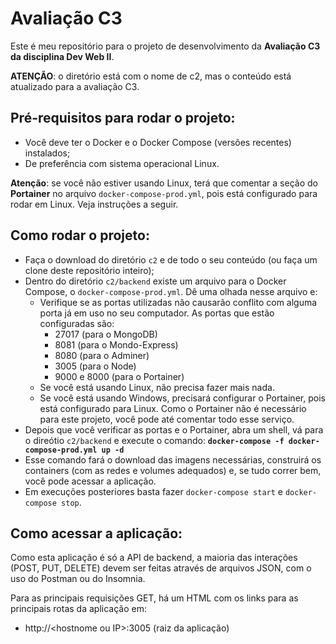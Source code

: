 # Avaliação C3

Este é meu repositório para o projeto de desenvolvimento da **Avaliação
C3 da disciplina Dev Web II**.

**ATENÇÃO**: o diretório está com o nome de c2, mas o conteúdo está
atualizado para a avaliação C3.

## Pré-requisitos para rodar o projeto:
- Você deve ter o Docker e o Docker Compose (versões recentes) instalados;
- De preferência com sistema operacional Linux.

**Atenção**: se você não estiver usando Linux, terá que comentar a seção
do **Portainer** no arquivo `docker-compose-prod.yml`, pois está configurado
para rodar em Linux. Veja instruções a seguir.

## Como rodar o projeto:
- Faça o download do diretório `c2` e de todo o seu conteúdo (ou faça
  um clone deste repositório inteiro);
- Dentro do diretório `c2/backend` existe um arquivo para o Docker
  Compose, o `docker-compose-prod.yml`. Dê uma olhada nesse arquivo e:
  - Verifique se as portas utilizadas não causarão conflito com
    alguma porta já em uso no seu computador. As portas que estão
    configuradas são:
    - 27017 (para o MongoDB)
    - 8081 (para o Mondo-Express)
    - 8080 (para o Adminer)
    - 3005 (para o Node)
    - 9000 e 8000 (para o Portainer)
  - Se você está usando Linux, não precisa fazer mais nada.
  - Se você está usando Windows, precisará configurar o
    Portainer, pois está configurado para Linux. Como o
    Portainer não é necessário para este projeto, você pode
    até comentar todo esse serviço.
- Depois que você verificar as portas e o Portainer, abra um shell,
  vá para o direótio `c2/backend` e execute o comando: **`docker-compose -f docker-compose-prod.yml up -d`**
- Esse comando fará o download das imagens necessárias, construirá
  os containers (com as redes e volumes adequados) e, se tudo correr bem,
  você pode acessar a aplicação.
- Em execuções posteriores basta fazer `docker-compose start` e
  `docker-compose stop`.

## Como acessar a aplicação:
Como esta aplicação é só a API de backend, a maioria das interações (POST, PUT, DELETE) devem ser feitas através de arquivos JSON, com o uso do Postman ou do Insomnia.

Para as principais requisições GET, há um HTML com os links para as principais rotas da aplicação em:

* http://&lt;hostnome ou IP&gt;:3005 (raiz da aplicação)
